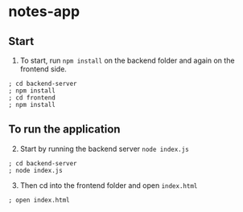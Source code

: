 # notes-app

## Start 
1. To start, run `npm install` on the backend folder and again on the frontend side.
  ```
  ; cd backend-server
  ; npm install
  ; cd frontend
  ; npm install
  ```
## To run the application 
2. Start by running the backend server `node index.js`
  ```
  ; cd backend-server
  ; node index.js
  ```
3. Then cd into the frontend folder and open `index.html`
  ```
  ; open index.html
  ```
